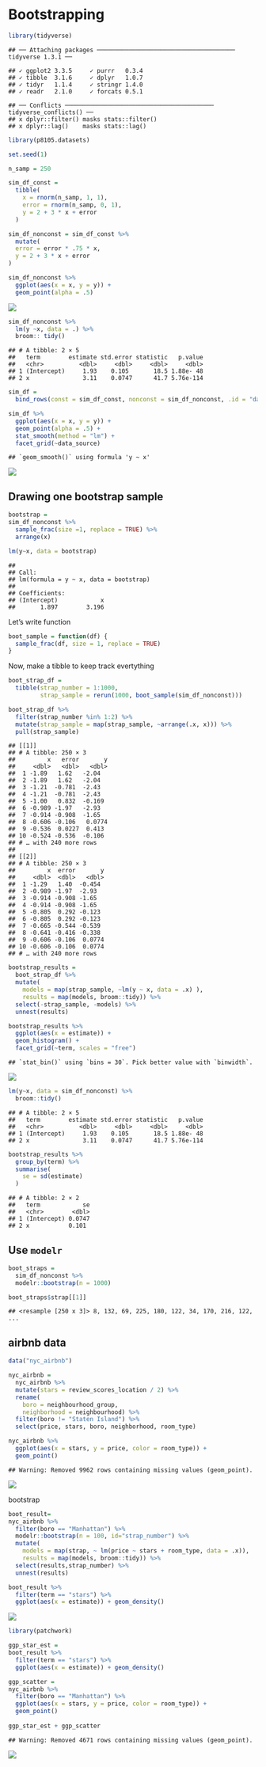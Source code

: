 Bootstrapping
================

``` r
library(tidyverse)
```

    ## ── Attaching packages ─────────────────────────────────────── tidyverse 1.3.1 ──

    ## ✓ ggplot2 3.3.5     ✓ purrr   0.3.4
    ## ✓ tibble  3.1.6     ✓ dplyr   1.0.7
    ## ✓ tidyr   1.1.4     ✓ stringr 1.4.0
    ## ✓ readr   2.1.0     ✓ forcats 0.5.1

    ## ── Conflicts ────────────────────────────────────────── tidyverse_conflicts() ──
    ## x dplyr::filter() masks stats::filter()
    ## x dplyr::lag()    masks stats::lag()

``` r
library(p8105.datasets)

set.seed(1)
```

``` r
n_samp = 250

sim_df_const = 
  tibble(
    x = rnorm(n_samp, 1, 1),
    error = rnorm(n_samp, 0, 1),
    y = 2 + 3 * x + error
  )

sim_df_nonconst = sim_df_const %>% 
  mutate(
  error = error * .75 * x,
  y = 2 + 3 * x + error
)

sim_df_nonconst %>% 
  ggplot(aes(x = x, y = y)) + 
  geom_point(alpha = .5) 
```

![](bootstrap_files/figure-gfm/unnamed-chunk-2-1.png)<!-- -->

``` r
sim_df_nonconst %>% 
  lm(y ~x, data = .) %>% 
  broom:: tidy()
```

    ## # A tibble: 2 × 5
    ##   term        estimate std.error statistic   p.value
    ##   <chr>          <dbl>     <dbl>     <dbl>     <dbl>
    ## 1 (Intercept)     1.93    0.105       18.5 1.88e- 48
    ## 2 x               3.11    0.0747      41.7 5.76e-114

``` r
sim_df = 
  bind_rows(const = sim_df_const, nonconst = sim_df_nonconst, .id = "data_source") 

sim_df %>% 
  ggplot(aes(x = x, y = y)) + 
  geom_point(alpha = .5) +
  stat_smooth(method = "lm") +
  facet_grid(~data_source) 
```

    ## `geom_smooth()` using formula 'y ~ x'

![](bootstrap_files/figure-gfm/unnamed-chunk-4-1.png)<!-- -->

## Drawing one bootstrap sample

``` r
bootstrap = 
sim_df_nonconst %>% 
  sample_frac(size =1, replace = TRUE) %>% 
  arrange(x)

lm(y~x, data = bootstrap)
```

    ## 
    ## Call:
    ## lm(formula = y ~ x, data = bootstrap)
    ## 
    ## Coefficients:
    ## (Intercept)            x  
    ##       1.897        3.196

Let’s write function

``` r
boot_sample = function(df) {
  sample_frac(df, size = 1, replace = TRUE)
}
```

Now, make a tibble to keep track evertything

``` r
boot_strap_df = 
  tibble(strap_number = 1:1000,
         strap_sample = rerun(1000, boot_sample(sim_df_nonconst)))
```

``` r
boot_strap_df %>% 
  filter(strap_number %in% 1:2) %>% 
  mutate(strap_sample = map(strap_sample, ~arrange(.x, x))) %>% 
  pull(strap_sample)
```

    ## [[1]]
    ## # A tibble: 250 × 3
    ##         x   error       y
    ##     <dbl>   <dbl>   <dbl>
    ##  1 -1.89   1.62   -2.04  
    ##  2 -1.89   1.62   -2.04  
    ##  3 -1.21  -0.781  -2.43  
    ##  4 -1.21  -0.781  -2.43  
    ##  5 -1.00   0.832  -0.169 
    ##  6 -0.989 -1.97   -2.93  
    ##  7 -0.914 -0.908  -1.65  
    ##  8 -0.606 -0.106   0.0774
    ##  9 -0.536  0.0227  0.413 
    ## 10 -0.524 -0.536  -0.106 
    ## # … with 240 more rows
    ## 
    ## [[2]]
    ## # A tibble: 250 × 3
    ##         x  error       y
    ##     <dbl>  <dbl>   <dbl>
    ##  1 -1.29   1.40  -0.454 
    ##  2 -0.989 -1.97  -2.93  
    ##  3 -0.914 -0.908 -1.65  
    ##  4 -0.914 -0.908 -1.65  
    ##  5 -0.805  0.292 -0.123 
    ##  6 -0.805  0.292 -0.123 
    ##  7 -0.665 -0.544 -0.539 
    ##  8 -0.641 -0.416 -0.338 
    ##  9 -0.606 -0.106  0.0774
    ## 10 -0.606 -0.106  0.0774
    ## # … with 240 more rows

``` r
bootstrap_results = 
  boot_strap_df %>% 
  mutate(
    models = map(strap_sample, ~lm(y ~ x, data = .x) ),
    results = map(models, broom::tidy)) %>% 
  select(-strap_sample, -models) %>% 
  unnest(results) 

bootstrap_results %>% 
  ggplot(aes(x = estimate)) +
  geom_histogram() +
  facet_grid(~term, scales = "free")
```

    ## `stat_bin()` using `bins = 30`. Pick better value with `binwidth`.

![](bootstrap_files/figure-gfm/unnamed-chunk-9-1.png)<!-- -->

``` r
lm(y~x, data = sim_df_nonconst) %>% 
  broom::tidy()
```

    ## # A tibble: 2 × 5
    ##   term        estimate std.error statistic   p.value
    ##   <chr>          <dbl>     <dbl>     <dbl>     <dbl>
    ## 1 (Intercept)     1.93    0.105       18.5 1.88e- 48
    ## 2 x               3.11    0.0747      41.7 5.76e-114

``` r
bootstrap_results %>% 
  group_by(term) %>% 
  summarise(
    se = sd(estimate)
  )
```

    ## # A tibble: 2 × 2
    ##   term            se
    ##   <chr>        <dbl>
    ## 1 (Intercept) 0.0747
    ## 2 x           0.101

## Use `modelr`

``` r
boot_straps = 
  sim_df_nonconst %>% 
  modelr::bootstrap(n = 1000) 

boot_straps$strap[[1]]
```

    ## <resample [250 x 3]> 8, 132, 69, 225, 180, 122, 34, 170, 216, 122, ...

## airbnb data

``` r
data("nyc_airbnb")

nyc_airbnb = 
  nyc_airbnb %>% 
  mutate(stars = review_scores_location / 2) %>% 
  rename(
    boro = neighbourhood_group,
    neighborhood = neighbourhood) %>% 
  filter(boro != "Staten Island") %>% 
  select(price, stars, boro, neighborhood, room_type)
```

``` r
nyc_airbnb %>% 
  ggplot(aes(x = stars, y = price, color = room_type)) + 
  geom_point() 
```

    ## Warning: Removed 9962 rows containing missing values (geom_point).

![](bootstrap_files/figure-gfm/unnamed-chunk-12-1.png)<!-- -->

bootstrap

``` r
boot_result=
nyc_airbnb %>% 
  filter(boro == "Manhattan") %>% 
  modelr::bootstrap(n = 100, id="strap_number") %>% 
  mutate(
    models = map(strap, ~ lm(price ~ stars + room_type, data = .x)),
    results = map(models, broom::tidy)) %>% 
  select(results,strap_number) %>% 
  unnest(results)

boot_result %>% 
  filter(term == "stars") %>% 
  ggplot(aes(x = estimate)) + geom_density()
```

![](bootstrap_files/figure-gfm/unnamed-chunk-13-1.png)<!-- -->

``` r
library(patchwork)

ggp_star_est = 
boot_result %>% 
  filter(term == "stars") %>% 
  ggplot(aes(x = estimate)) + geom_density()

ggp_scatter =
nyc_airbnb %>% 
  filter(boro == "Manhattan") %>% 
  ggplot(aes(x = stars, y = price, color = room_type)) + 
  geom_point() 
  
ggp_star_est + ggp_scatter
```

    ## Warning: Removed 4671 rows containing missing values (geom_point).

![](bootstrap_files/figure-gfm/unnamed-chunk-14-1.png)<!-- -->

